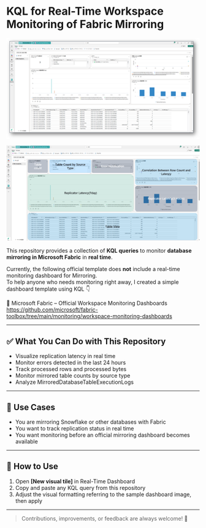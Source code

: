 # KQL for Real-Time Workspace Monitoring of Fabric Mirroring

![Mirroring Monitoring Dashboard](image/dashboard.png)

![Mirroring Monitoring Dashboard description](image/dashboard_description.png)

This repository provides a collection of **KQL queries** to monitor **database mirroring in Microsoft Fabric** in **real time**.

Currently, the following official template does **not** include a real-time monitoring dashboard for Mirroring.  
To help anyone who needs monitoring right away, I created a simple dashboard template using KQL 👇

🔗 Microsoft Fabric – Official Workspace Monitoring Dashboards  
https://github.com/microsoft/fabric-toolbox/tree/main/monitoring/workspace-monitoring-dashboards

---

## ✅ What You Can Do with This Repository

- Visualize replication latency in real time
- Monitor errors detected in the last 24 hours
- Track processed rows and processed bytes
- Monitor mirrored table counts by source type
- Analyze MirroredDatabaseTableExecutionLogs

---

## 📌 Use Cases

- You are mirroring Snowflake or other databases with Fabric
- You want to track replication status in real time
- You want monitoring before an official mirroring dashboard becomes available

---

## 🚀 How to Use

1. Open **[New visual tile]** in Real-Time Dashboard  
2. Copy and paste any KQL query from this repository  
3. Adjust the visual formatting referring to the sample dashboard image, then apply

---

> Contributions, improvements, or feedback are always welcome! 🚀
